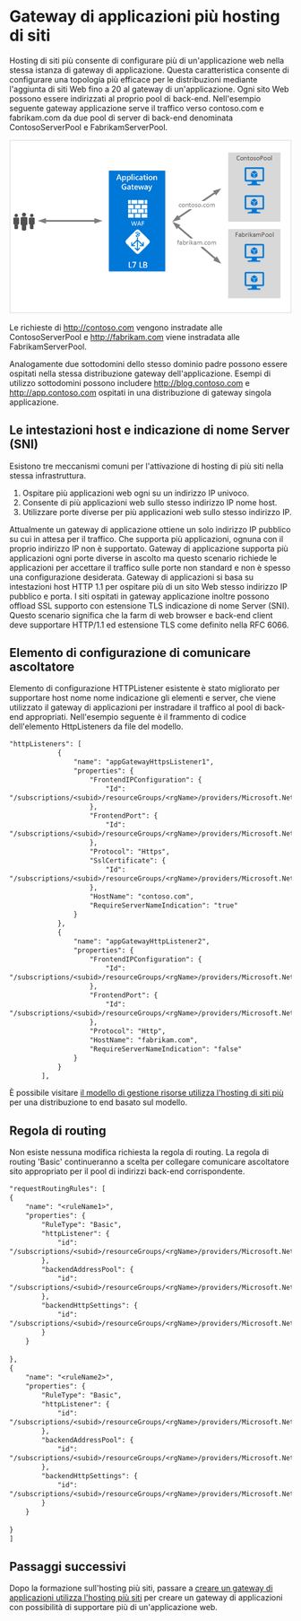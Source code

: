 <properties
   pageTitle="Più siti su Gateway applicazione | Microsoft Azure"
   description="Questa pagina offre una panoramica del supporto di più siti di Gateway di applicazioni."
   documentationCenter="na"
   services="application-gateway"
   authors="amsriva"
   manager="rossort"
   editor="amsriva"/>
<tags
   ms.service="application-gateway"
   ms.devlang="na"
   ms.topic="hero-article"
   ms.tgt_pltfrm="na"
   ms.workload="infrastructure-services"
   ms.date="10/25/2016"
   ms.author="amsriva"/>

# <a name="application-gateway-multiple-site-hosting"></a>Gateway di applicazioni più hosting di siti

Hosting di siti più consente di configurare più di un'applicazione web nella stessa istanza di gateway di applicazione. Questa caratteristica consente di configurare una topologia più efficace per le distribuzioni mediante l'aggiunta di siti Web fino a 20 al gateway di un'applicazione. Ogni sito Web possono essere indirizzati al proprio pool di back-end. Nell'esempio seguente gateway applicazione serve il traffico verso contoso.com e fabrikam.com da due pool di server di back-end denominata ContosoServerPool e FabrikamServerPool.

![imageURLroute](./media/application-gateway-multi-site-overview/multisite.png)

Le richieste di http://contoso.com vengono instradate alle ContosoServerPool e http://fabrikam.com viene instradata alle FabrikamServerPool.

Analogamente due sottodomini dello stesso dominio padre possono essere ospitati nella stessa distribuzione gateway dell'applicazione. Esempi di utilizzo sottodomini possono includere http://blog.contoso.com e http://app.contoso.com ospitati in una distribuzione di gateway singola applicazione.

## <a name="host-headers-and-server-name-indication-sni"></a>Le intestazioni host e indicazione di nome Server (SNI)

Esistono tre meccanismi comuni per l'attivazione di hosting di più siti nella stessa infrastruttura.

1. Ospitare più applicazioni web ogni su un indirizzo IP univoco.
2. Consente di più applicazioni web sullo stesso indirizzo IP nome host.
3. Utilizzare porte diverse per più applicazioni web sullo stesso indirizzo IP.

Attualmente un gateway di applicazione ottiene un solo indirizzo IP pubblico su cui in attesa per il traffico. Che supporta più applicazioni, ognuna con il proprio indirizzo IP non è supportato. Gateway di applicazione supporta più applicazioni ogni porte diverse in ascolto ma questo scenario richiede le applicazioni per accettare il traffico sulle porte non standard e non è spesso una configurazione desiderata. Gateway di applicazioni si basa su intestazioni host HTTP 1.1 per ospitare più di un sito Web stesso indirizzo IP pubblico e porta. I siti ospitati in gateway applicazione inoltre possono offload SSL supporto con estensione TLS indicazione di nome Server (SNI). Questo scenario significa che la farm di web browser e back-end client deve supportare HTTP/1.1 ed estensione TLS come definito nella RFC 6066.

## <a name="listener-configuration-element"></a>Elemento di configurazione di comunicare ascoltatore

Elemento di configurazione HTTPListener esistente è stato migliorato per supportare host nome nome indicazione gli elementi e server, che viene utilizzato il gateway di applicazioni per instradare il traffico al pool di back-end appropriati. Nell'esempio seguente è il frammento di codice dell'elemento HttpListeners da file del modello.

    "httpListeners": [
                {
                    "name": "appGatewayHttpsListener1",
                    "properties": {
                        "FrontendIPConfiguration": {
                            "Id": "/subscriptions/<subid>/resourceGroups/<rgName>/providers/Microsoft.Network/applicationGateways/applicationGateway1/frontendIPConfigurations/DefaultFrontendPublicIP"
                        },
                        "FrontendPort": {
                            "Id": "/subscriptions/<subid>/resourceGroups/<rgName>/providers/Microsoft.Network/applicationGateways/applicationGateway1/frontendPorts/appGatewayFrontendPort443'"
                        },
                        "Protocol": "Https",
                        "SslCertificate": {
                            "Id": "/subscriptions/<subid>/resourceGroups/<rgName>/providers/Microsoft.Network/applicationGateways/applicationGateway1/sslCertificates/appGatewaySslCert1'"
                        },
                        "HostName": "contoso.com",
                        "RequireServerNameIndication": "true"
                    }
                },
                {
                    "name": "appGatewayHttpListener2",
                    "properties": {
                        "FrontendIPConfiguration": {
                            "Id": "/subscriptions/<subid>/resourceGroups/<rgName>/providers/Microsoft.Network/applicationGateways/applicationGateway1/frontendIPConfigurations/appGatewayFrontendIP'"
                        },
                        "FrontendPort": {
                            "Id": "/subscriptions/<subid>/resourceGroups/<rgName>/providers/Microsoft.Network/applicationGateways/applicationGateway1/frontendPorts/appGatewayFrontendPort80'"
                        },
                        "Protocol": "Http",
                        "HostName": "fabrikam.com",
                        "RequireServerNameIndication": "false"
                    }
                }
            ],




È possibile visitare [il modello di gestione risorse utilizza l'hosting di siti più](https://github.com/Azure/azure-quickstart-templates/blob/master/201-application-gateway-multihosting) per una distribuzione to end basato sul modello.

## <a name="routing-rule"></a>Regola di routing

Non esiste nessuna modifica richiesta la regola di routing. La regola di routing 'Basic' continueranno a scelta per collegare comunicare ascoltatore sito appropriato per il pool di indirizzi back-end corrispondente.

    "requestRoutingRules": [
    {
        "name": "<ruleName1>",
        "properties": {
            "RuleType": "Basic",
            "httpListener": {
                "id": "/subscriptions/<subid>/resourceGroups/<rgName>/providers/Microsoft.Network/applicationGateways/applicationGateway1/httpListeners/appGatewayHttpsListener1')]"
            },
            "backendAddressPool": {
                "id": "/subscriptions/<subid>/resourceGroups/<rgName>/providers/Microsoft.Network/applicationGateways/applicationGateway1/backendAddressPools/ContosoServerPool')]"
            },
            "backendHttpSettings": {
                "id": "/subscriptions/<subid>/resourceGroups/<rgName>/providers/Microsoft.Network/applicationGateways/applicationGateway1/backendHttpSettingsCollection/appGatewayBackendHttpSettings')]"
            }
        }

    },
    {
        "name": "<ruleName2>",
        "properties": {
            "RuleType": "Basic",
            "httpListener": {
                "id": "/subscriptions/<subid>/resourceGroups/<rgName>/providers/Microsoft.Network/applicationGateways/applicationGateway1/httpListeners/appGatewayHttpListener2')]"
            },
            "backendAddressPool": {
                "id": "/subscriptions/<subid>/resourceGroups/<rgName>/providers/Microsoft.Network/applicationGateways/applicationGateway1/backendAddressPools/FabrikamServerPool')]"
            },
            "backendHttpSettings": {
                "id": "/subscriptions/<subid>/resourceGroups/<rgName>/providers/Microsoft.Network/applicationGateways/applicationGateway1/backendHttpSettingsCollection/appGatewayBackendHttpSettings')]"
            }
        }

    }
    ]

## <a name="next-steps"></a>Passaggi successivi

Dopo la formazione sull'hosting più siti, passare a [creare un gateway di applicazioni utilizza l'hosting più siti](application-gateway-create-multisite-azureresourcemanager-powershell.md) per creare un gateway di applicazioni con possibilità di supportare più di un'applicazione web.
